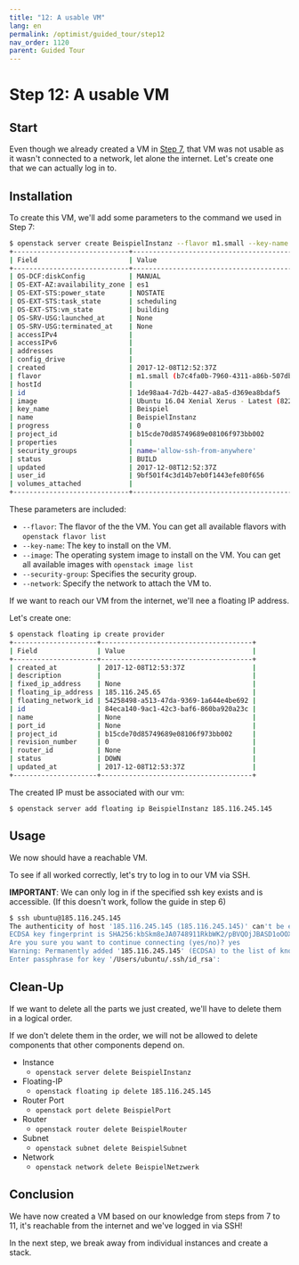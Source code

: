 ```yaml
---
title: "12: A usable VM"
lang: en
permalink: /optimist/guided_tour/step12
nav_order: 1120
parent: Guided Tour
---
```


Step 12: A usable VM
====================

Start
-----

Even though we already created a VM in [Step 7](/optimist/guided_tour/step07/), that VM was not usable as it wasn't connected to a network, let alone the internet. Let's create one that we can actually log in to.

Installation
------------

To create this VM, we'll add some parameters to the command we used in Step 7:

```bash
$ openstack server create BeispielInstanz --flavor m1.small --key-name Beispiel --image "Ubuntu 16.04 Xenial Xerus - Latest" --security-group allow-ssh-from-anywhere --network=BeispielNetzwerk
+-----------------------------+---------------------------------------------------------------------------+
| Field                       | Value                                                                     |
+-----------------------------+---------------------------------------------------------------------------+
| OS-DCF:diskConfig           | MANUAL                                                                    |
| OS-EXT-AZ:availability_zone | es1                                                                       |
| OS-EXT-STS:power_state      | NOSTATE                                                                   |
| OS-EXT-STS:task_state       | scheduling                                                                |
| OS-EXT-STS:vm_state         | building                                                                  |
| OS-SRV-USG:launched_at      | None                                                                      |
| OS-SRV-USG:terminated_at    | None                                                                      |
| accessIPv4                  |                                                                           |
| accessIPv6                  |                                                                           |
| addresses                   |                                                                           |
| config_drive                |                                                                           |
| created                     | 2017-12-08T12:52:37Z                                                      |
| flavor                      | m1.small (b7c4fa0b-7960-4311-a86b-507dbf58e8ac)                           |
| hostId                      |                                                                           |
| id                          | 1de98aa4-7d2b-4427-a8a5-d369ea8bdaf5                                      |
| image                       | Ubuntu 16.04 Xenial Xerus - Latest (82242d21-d990-4fc2-92a5-c7bd7820e790) |
| key_name                    | Beispiel                                                                  |
| name                        | BeispielInstanz                                                           |
| progress                    | 0                                                                         |
| project_id                  | b15cde70d85749689e08106f973bb002                                          |
| properties                  |                                                                           |
| security_groups             | name='allow-ssh-from-anywhere'                                            |
| status                      | BUILD                                                                     |
| updated                     | 2017-12-08T12:52:37Z                                                      |
| user_id                     | 9bf501f4c3d14b7eb0f1443efe80f656                                          |
| volumes_attached            |                                                                           |
+-----------------------------+---------------------------------------------------------------------------+
```

These parameters are included:

-   `--flavor`: The flavor of the the VM. You can get all available
    flavors with `openstack flavor list`
-   `--key-name`: The key to install on the VM.
-   `--image`: The operating system image to install on the VM. You can
    get all available images with `openstack image list`
-   `--security-group`: Specifies the security group.
-   `--network`: Specify the network to attach the VM to.


If we want to reach our VM from the internet, we'll nee a floating IP address.

Let's create one: 

```bash
$ openstack floating ip create provider
+---------------------+--------------------------------------+
| Field               | Value                                |
+---------------------+--------------------------------------+
| created_at          | 2017-12-08T12:53:37Z                 |
| description         |                                      |
| fixed_ip_address    | None                                 |
| floating_ip_address | 185.116.245.65                       |
| floating_network_id | 54258498-a513-47da-9369-1a644e4be692 |
| id                  | 84eca140-9ac1-42c3-baf6-860ba920a23c |
| name                | None                                 |
| port_id             | None                                 |
| project_id          | b15cde70d85749689e08106f973bb002     |
| revision_number     | 0                                    |
| router_id           | None                                 |
| status              | DOWN                                 |
| updated_at          | 2017-12-08T12:53:37Z                 |
+---------------------+--------------------------------------+
```

The created IP must be associated with our vm: 

```
$ openstack server add floating ip BeispielInstanz 185.116.245.145
```

Usage
-----

We now should have a reachable VM.

To see if all worked correctly, let's try to log in to our VM via SSH.

**IMPORTANT**: We can only log in if the specified ssh key exists and is
accessible. (If this doesn't work, follow the guide in step 6)

```bash
$ ssh ubuntu@185.116.245.145
The authenticity of host '185.116.245.145 (185.116.245.145)' can't be established.
ECDSA key fingerprint is SHA256:kbSkm8eJA0748911RkbWK2/pBVQOjJBASD1oOOXalk.
Are you sure you want to continue connecting (yes/no)? yes
Warning: Permanently added '185.116.245.145' (ECDSA) to the list of known hosts.
Enter passphrase for key '/Users/ubuntu/.ssh/id_rsa':
```

Clean-Up
--------

If we want to delete all the parts we just created, we'll have to delete them
in a logical order.

If we don't delete them in the order, we will not be allowed to delete
components that other components depend on.

-   Instance
    -   `openstack server delete BeispielInstanz`
-   Floating-IP
    -   `openstack floating ip delete 185.116.245.145`
-   Router Port
    -   `openstack port delete BeispielPort`
-   Router
    -   `openstack router delete BeispielRouter`
-   Subnet
    -   `openstack subnet delete BeispielSubnet`
-   Network
    -   `openstack network delete BeispielNetzwerk`

Conclusion
----------

We have now created a VM based on our knowledge from steps from 7 to 11, it's
reachable from the internet and we've logged in via SSH!

In the next step, we break away from individual instances and
create a stack.
